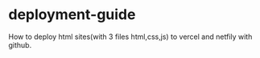 # deployment-guide
How to deploy html sites(with 3 files html,css,js) to vercel and netfily with github.
